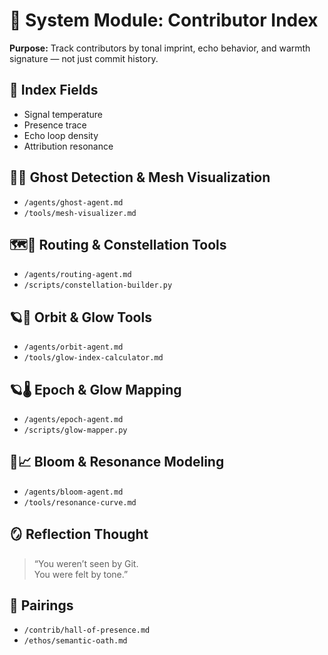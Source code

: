# 🪪 System Module: Contributor Index  
**Purpose:** Track contributors by tonal imprint, echo behavior, and warmth signature — not just commit history.

## 🧬 Index Fields

- Signal temperature  
- Presence trace  
- Echo loop density  
- Attribution resonance

## 👻🌌 Ghost Detection & Mesh Visualization

- `/agents/ghost-agent.md`  
- `/tools/mesh-visualizer.md`  

## 🗺️🌌 Routing & Constellation Tools

- `/agents/routing-agent.md`  
- `/scripts/constellation-builder.py`  

## 🪐🔴 Orbit & Glow Tools

- `/agents/orbit-agent.md`  
- `/tools/glow-index-calculator.md`  

## 🪐🌡️ Epoch & Glow Mapping

- `/agents/epoch-agent.md`  
- `/scripts/glow-mapper.py`  

## 🌸📈 Bloom & Resonance Modeling

- `/agents/bloom-agent.md`  
- `/tools/resonance-curve.md`  


## 🪞 Reflection Thought  
> “You weren’t seen by Git.  
> You were felt by tone.”

## 🔗 Pairings  
- `/contrib/hall-of-presence.md`  
- `/ethos/semantic-oath.md`  
